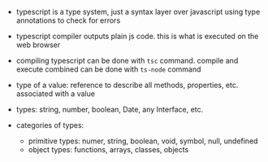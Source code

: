- typescript is a type system, just a syntax layer over javascript using type annotations to check for errors
- typescript compiler outputs plain js code. this is what is executed on the web browser
- compiling typescript can be done with `tsc` command. compile and execute combined can be done with `ts-node` command

- type of a value: reference to describe all methods, properties, etc. associated with a value
- types: string, number, boolean, Date, any Interface, etc.
- categories of types:
  - primitive types: numer, string, boolean, void, symbol, null, undefined
  - object types: functions, arrays, classes, objects